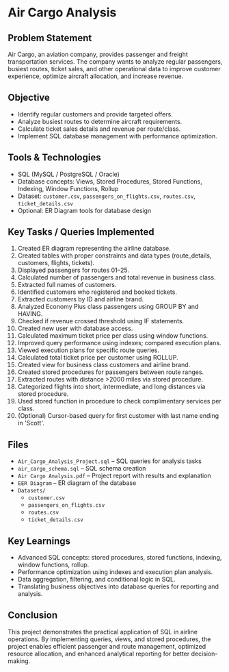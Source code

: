 # Air Cargo Analysis

## Problem Statement
Air Cargo, an aviation company, provides passenger and freight transportation services. The company wants to analyze regular passengers, busiest routes, ticket sales, and other operational data to improve customer experience, optimize aircraft allocation, and increase revenue.

## Objective
- Identify regular customers and provide targeted offers.  
- Analyze busiest routes to determine aircraft requirements.  
- Calculate ticket sales details and revenue per route/class.  
- Implement SQL database management with performance optimization.

## Tools & Technologies
- SQL (MySQL / PostgreSQL / Oracle)  
- Database concepts: Views, Stored Procedures, Stored Functions, Indexing, Window Functions, Rollup  
- Dataset: `customer.csv`, `passengers_on_flights.csv`, `routes.csv`, `ticket_details.csv`  
- Optional: ER Diagram tools for database design  

## Key Tasks / Queries Implemented
1. Created ER diagram representing the airline database.  
2. Created tables with proper constraints and data types (route_details, customers, flights, tickets).  
3. Displayed passengers for routes 01–25.  
4. Calculated number of passengers and total revenue in business class.  
5. Extracted full names of customers.  
6. Identified customers who registered and booked tickets.  
7. Extracted customers by ID and airline brand.  
8. Analyzed Economy Plus class passengers using GROUP BY and HAVING.  
9. Checked if revenue crossed threshold using IF statements.  
10. Created new user with database access.  
11. Calculated maximum ticket price per class using window functions.  
12. Improved query performance using indexes; compared execution plans.  
13. Viewed execution plans for specific route queries.  
14. Calculated total ticket price per customer using ROLLUP.  
15. Created view for business class customers and airline brand.  
16. Created stored procedures for passengers between route ranges.  
17. Extracted routes with distance >2000 miles via stored procedure.  
18. Categorized flights into short, intermediate, and long distances via stored procedure.  
19. Used stored function in procedure to check complimentary services per class.  
20. (Optional) Cursor-based query for first customer with last name ending in 'Scott'.

## Files
- `Air_Cargo_Analysis_Project.sql` – SQL queries for analysis tasks  
- `air_cargo_schema.sql` – SQL schema creation  
- `Air Cargo Analysis.pdf` – Project report with results and explanation  
- `EER Diagram` – ER diagram of the database  
- `Datasets/`  
  - `customer.csv`  
  - `passengers_on_flights.csv`  
  - `routes.csv`  
  - `ticket_details.csv`  

## Key Learnings
- Advanced SQL concepts: stored procedures, stored functions, indexing, window functions, rollup.  
- Performance optimization using indexes and execution plan analysis.  
- Data aggregation, filtering, and conditional logic in SQL.  
- Translating business objectives into database queries for reporting and analysis.

## Conclusion
This project demonstrates the practical application of SQL in airline operations. By implementing queries, views, and stored procedures, the project enables efficient passenger and route management, optimized resource allocation, and enhanced analytical reporting for better decision-making.
